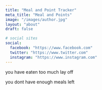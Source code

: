 ```yaml
---
title: "Meal and Point Tracker"
meta_title: "Meal and Points"
image: "/images/author.jpg"
layout: "about"
draft: false

# social sites
social:
  facebook: "https://www.facebook.com"
  twitter: "https://www.twitter.com"
  instagram: "https://www.instagram.com"
---
```


you have eaten too much lay off 

you dont have enough meals left 
